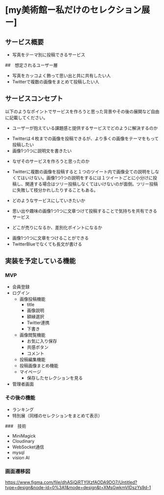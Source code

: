 # [my美術館ー私だけのセレクション展ー]

## サービス概要
- 写真をテーマ別に投稿できるサービス

##　想定されるユーザー層
- 写真をカッコよく飾って思い出と共に共有したい人
- Twitterで複数の画像をまとめて投稿したい人

## サービスコンセプト
以下のようなポイントでサービスを作ろうと思った背景やその後の展開など自由に記載してください。
* ユーザーが抱えている課題感と提供するサービスでどのように解決するのか
- Twitterは４枚までの画像を投稿できるが、より多くの画像をテーマをもって投稿したい
- 画像1つ1つに説明文を書きたい

* なぜそのサービスを作ろうと思ったのか
- Twitterに複数の画像を投稿すると１つのツイート内で画像全ての説明をしなくてはいけない。画像1つ1つの説明をするには１ツイートごとに小分けに投稿し、関連する場合はツリー投稿しなくてはいけないのが面倒。ツリー投稿に失敗して枝分かれしたりすることもある。

* どのようなサービスにしていきたいか
- 思い出や趣味の画像1つ1つに文章つけて投稿することで気持ちを共有できるサービス

* どこが売りになるか、差別化ポイントになるか
- 画像1つ1つに文章をつけることができる
- TwitterBlueでなくても長文が書ける

## 実装を予定している機能
### MVP
- 会員登録
- ログイン
  - 画像投稿機能
    - title
    - 画像説明
    - 額縁選択
    - Twitter連携
    - 下書き
  - 画像閲覧機能
    - お気に入り保存
    - 共感ボタン
    - コメント
  - 投稿編集機能
  - 投稿画像まとめ機能
  - マイページ
    - 保存したセレクションを見る
- 管理者画面

### その後の機能
- ランキング
- 特別展（同様のセレクションをまとめて表示）

###　技術
- MiniMagick
- Cloudinary
- WebSocket通信
- mysql
- vision AI

### 画面遷移図
https://www.figma.com/file/dhASjQiRTYlXzfAODA9DO7/Untitled?type=design&node-id=0%3A1&mode=design&t=XMsGwkmVIDszYs9d-1